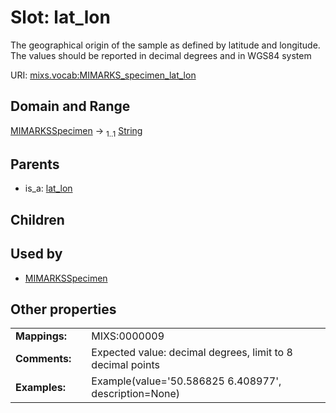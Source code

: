 
# Slot: lat_lon


The geographical origin of the sample as defined by latitude and longitude. The values should be reported in decimal degrees and in WGS84 system

URI: [mixs.vocab:MIMARKS_specimen_lat_lon](https://w3id.org/mixs/vocab/MIMARKS_specimen_lat_lon)


## Domain and Range

[MIMARKSSpecimen](MIMARKSSpecimen.md) &#8594;  <sub>1..1</sub> [String](types/String.md)

## Parents

 *  is_a: [lat_lon](lat_lon.md)

## Children


## Used by

 * [MIMARKSSpecimen](MIMARKSSpecimen.md)

## Other properties

|  |  |  |
| --- | --- | --- |
| **Mappings:** | | MIXS:0000009 |
| **Comments:** | | Expected value: decimal degrees,  limit to 8 decimal points |
| **Examples:** | | Example(value='50.586825 6.408977', description=None) |

